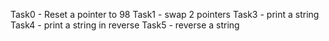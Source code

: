 Task0 - Reset a pointer to 98
Task1 - swap 2 pointers
Task3 - print a string
Task4 - print a string in reverse
Task5 - reverse a string